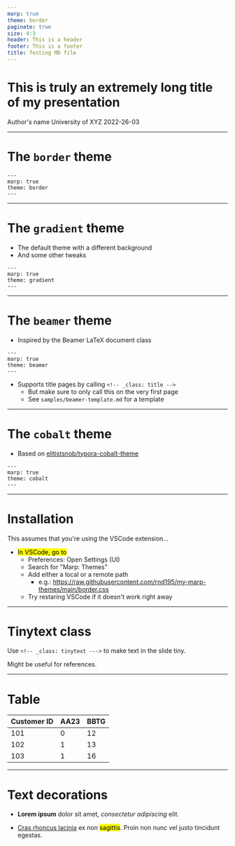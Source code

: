 ```yaml
---
marp: true
theme: border
paginate: true
size: 4:3
header: This is a header
footer: This is a footer
title: Testing MD file
---
```

<!--- _class: title --->
# This is truly an extremely long title of my presentation

Author's name
University of XYZ
2022-26-03

---

# The `border` theme

```
---
marp: true
theme: border
---
```

---
# The `gradient` theme

- The default theme with a different background
- And some other tweaks

```
---
marp: true
theme: gradient
---
```
---

# The `beamer` theme

- Inspired by the Beamer LaTeX document class

```
---
marp: true
theme: beamer
---
```
- Supports title pages by calling `<!-- _class: title -->`
  - But make sure to only call this on the very first page
  - See `samples/beamer-template.md` for a template

---

# The `cobalt` theme

- Based on [elitistsnob/typora-cobalt-theme](https://github.com/elitistsnob/typora-cobalt-theme)

```
---
marp: true
theme: cobalt
---
```

---

# Installation

This assumes that you're using the VSCode extension...

- <mark>In VSCode, go to</mark>
  - Preferences: Open Settings (UI)
  - Search for "Marp: Themes"
  - Add either a local or a remote path
    - e.g.: https://raw.githubusercontent.com/rnd195/my-marp-themes/main/border.css
  - Try restaring VSCode if it doesn't work right away

---
<!-- _class: tinytext --->
# Tinytext class

Use `<!-- _class: tinytext --->` to make text in the slide tiny.

Might be useful for references.

---

# Table

| Customer ID    |  AA23   | BBTG   |
| ----  | ---- | ---- |
| 101   | 0    | 12    |
| 102   | 1    | 13    |
| 103   | 1    | 16    |

---

# Text decorations

- **Lorem ipsum** dolor sit amet, *consectetur adipiscing* elit. 

- <u>Cras rhoncus lacinia</u> ex non <mark>sagittis</mark>. Proin non nunc vel justo tincidunt egestas. 
